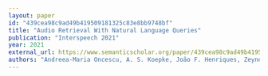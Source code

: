 ```yaml
---
layout: paper
id: "439cea98c9ad49b419509181325c83e8bb9748bf"
title: "Audio Retrieval With Natural Language Queries"
publication: "Interspeech 2021"
year: 2021
external_url: https://www.semanticscholar.org/paper/439cea98c9ad49b419509181325c83e8bb9748bf
authors: "Andreea-Maria Oncescu, A. S. Koepke, João F. Henriques, Zeynep Akata, Samuel Albanie"
---
```

